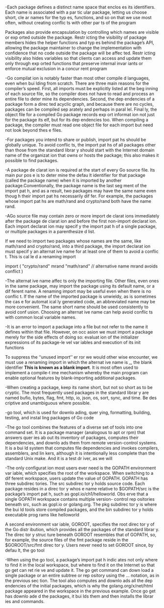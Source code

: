 -Each package defines a distinct name space that enclos es its identifiers. Each name is associated
with a par tic ular package, letting us choose short, cle ar names for the typ es, functions,
and so on that we use most often, without creating conflic ts with other par ts of the program

Packages also provide encapsulation by controlling which names are visible or exp orted
outside the package. Restr icting the visibility of package members hides the helper functions
and typ es behind the package’s API, allowing the package maintainer to change the implementation
with confidence that no code outside the package will be affec ted. Restr icting visibility
also hides variables so that clients can access and update them only through exp orted functions
that preserve internal invar iants or enforce mutual exclusion in a concur rent program

-Go compilat ion is notably faster than most other compile d languages, even
when bui lding from scratch. There are three main reasons for the compiler’s speed. First, all
imports must be explicitly listed at the beg inning of each source file, so the compiler does not
have to read and process an entire file to deter mine its dependencies. Second, the dep endencies
of a package form a direc ted acyclic graph, and because there are no cycles, packages can
be compiled sep arately and perhaps in paral lel. Final ly, the object file for a compiled Go package
records exp ort informat ion not just for the package its elf, but for its dep endencies too.
When compiling a package, the compiler must read one object file for each import but need
not look beyond thes e files.

-For packages you intend to share or publish, import pat hs should be globally unique. To avoid
conflic ts, the import pat hs of all packages other than those from the standard librar y should
start with the Internet domain name of the organizat ion that owns or hosts the package; this
also makes it possible to find packages.

-A package de clarat ion is required at the start of every Go source file. Its main pur pos e is to
deter mine the defau lt identifier for that package (called the package name) when it is imported
by another package.Conventionally, the package name is the last seg ment of the import pat h, and as a result, two
packages may have the same name even thoug h their import pat hs necessarily dif fer. For
example, the packages whose import pat hs are math/rand and crypto/rand both have the
name rand.

-AGo source file may contain zero or more import de clarat ions immediately after the package
de clarat ion and before the first non-import declarat ion. Each import declarat ion may specif y
the import pat h of a single package, or multiple packages in a parenthesize d list.

If we need to import two packages whose names are the same, like math/rand and
crypto/rand, into a third package, the import declarat ion must specif y an alternat ive name
for at least one of them to avoid a conflic t. This is cal le d a renaming import

import (
"crypto/rand"
mrand "math/rand" // alternative name mrand avoids conflict
)

-The alternat ive name affec ts only the importing file. Other files, even ones in the same package,
may import the package using its default name, or a dif ferent name.
A renaming import may be useful even when there is no conflic t. If the name of the imported
package is unwieldy, as is sometimes the cas e for automat ical ly generated code, an abbreviated
name may be more convenient. The same short name should be used consistently to avoid
conf usion. Choosing an alternat ive name can help avoid conflic ts with common local variable
names.

-It is an error to import a package into a file but not refer to the name it defines within that file.
However, on occ asion we must import a package merely for the side effects of doing so: evaluat
ion of the initializer expressions of its package-le vel var iables and execution of its init functions

To suppress the ‘‘unused import’’ er ror we would other wise encounter, we must
use a renaming import in which the alternat ive name is _, the blank identifier
**This is known as a blank import**. It is most often used to implement a compile-t ime
mechanism whereby the main program can enable optional features by blank-importing additional
packages.

-When creating a package, keep its name short, but not so short as to be cryptic. The most
frequently used packages in the standard librar y are named bufio, bytes, flag, fmt, http, io,
json, os, sort, sync, and time.
Be des criptive and unambiguous where possible.

-go tool, which is used for downlo ading, quer ying,
formatting, building, testing, and instal ling packages of Go code

-The go tool combines the features of a diverse set of tools into one command set. It is a package
manager (analogous to apt or rpm) that answers quer ies ab out its inventory of packages,
computes their dependencies, and downlo ads them from remote version-control systems. It is
a bui ld system that computes file dependencies and invokes compilers, assemblers, and lin kers,
although it is intentionally less complete than the standard Unix make. And it is a test
dr iver, as we will

-The only configurat ion most users ever need is the GOPATH environment var iable, which specifies
the root of the workspace. When switching to a dif ferent workspace, users update the
value of GOPATH.
GOPATH has three subdirec tories. The src subdirec tor y holds source code. Each package
resides in a direc tor y whos e name relative to $GOPATH/src is the package’s import pat h, such
as gopl.io/ch1/helloworld. Obs erve that a single GOPATH workspace contains multiple version-
control rep ositories beneath src, such as gopl.io or golang.org. The pkg subdirec tor y
is where the bui ld tools store compiled packages, and the bin subdirec tor y holds executable
prog rams like helloworld

A second environment var iable, GOROOT, specifies the root direc tor y of the Go distr ibution,
which provides all the packages of the standard librar y. The direc tor y struc ture beneath
GOROOT resembles that of GOPATH, so, for example, the source files of the fmt package reside in
the $GOROOT/src/fmt direc tor y. Users never need to set GOROOT since, by defau lt, the go tool


-When using the go tool, a package’s import pat h indic ates not only where to find it in the local
workspace, but where to find it on the Internet so that go get can ret rie ve and update it.
The go get command can down load a single package or an entire subtree or rep ository using
the ... notation, as in the previous sec tion. The tool also computes and downlo ads all the
dep endencies of the initial packages, which is why the golang.org/x/net/html package
appeared in the workspace in the previous example.
Once go get has downlo ade d the packages, it bui lds them and then installs the librar ies and
commands.

